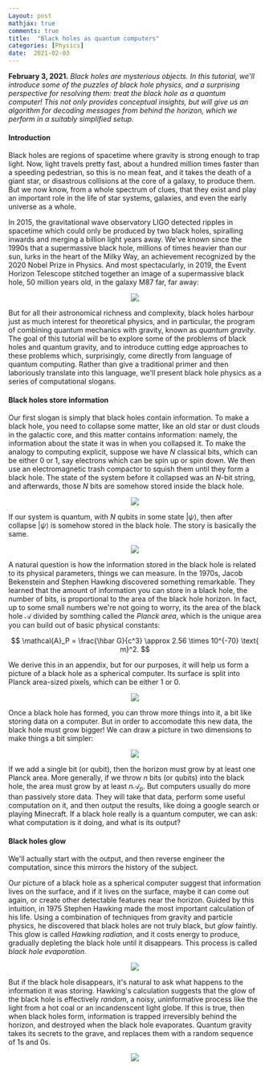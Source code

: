 ```yaml
---
Layout: post
mathjax: true
comments: true
title:  "Black holes as quantum computers"
categories: [Physics]
date:  2021-02-03
---
```


**February 3, 2021.** *Black holes are mysterious objects. In this tutorial,
  we'll introduce some of the puzzles of black hole physics, and a surprising perspective
  for resolving them: treat the black hole as a quantum computer! This not only
  provides conceptual insights, but will give us an algorithm for
  decoding messages from behind the horizon, which we perform in a
  suitably simplified setup.*

#### Introduction

Black holes are regions of spacetime where gravity is strong enough to
trap light.
Now, light travels pretty fast, about a hundred million times faster than a
speeding pedestrian, so this is no mean feat, and it takes the death of a giant
star, or disastrous collisions at the core of a galaxy, to produce
them.
But we now know, from a whole spectrum of clues, that they exist and
play an important role in the life of star systems, galaxies, and even
the early universe as a whole.

In 2015, the gravitational wave observatory LIGO detected ripples in
spacetime which could only be produced by two black holes, spiralling inwards
and merging a billion light years away.
We've known since the 1990s that a supermassive black hole, millions
of times heavier than our sun, lurks in
the heart of the Milky Way, an achievement recognized by the 2020 Nobel
Prize in Physics.
And most spectacularly, in 2019, the Event Horizon Telescope stitched
together an image of a supermassive black hole, 50 million years old,
in the galaxy M87 far, far away:

<figure>
    <div style="text-align:center"><img src
    ="/images/posts/m87.jpg"/>
	</div>
	</figure>

But for all their astronomical richness and complexity, black holes
harbour just as much interest for theoretical physics, and in
particular, the program of combining quantum mechanics with gravity,
known as *quantum gravity*.
The goal of this tutorial will be to explore some of the problems of
black holes and quantum gravity, and to introduce cutting edge
approaches to these problems which, surprisingly, come directly from language of quantum
computing.
Rather than give a traditional primer and then laboriously translate
into this language, we'll present black hole physics as a series of
computational slogans.

#### Black holes store information

Our first slogan is simply that black holes contain information.
To make a black hole, you need to collapse some matter, like an old
star or dust clouds in the galactic core, and this matter contains
information: namely, the information about the state it was in when
you collapsed it.
To make the analogy to computing explicit, suppose we have $N$
classical bits, which can be either $0$ or $1$, say electrons which
can be spin up or spin down. We then use an electromagnetic trash
compactor to squish them until they form a black hole.
The state of the system before it collapsed was an $N$-bit string, and
afterwards, those $N$ bits are somehow stored inside the black hole.

<figure>
    <div style="text-align:center"><img src
    ="/images/posts/bhqc1.png"/>
	</div>
	</figure>

If our system is quantum, with $N$ qubits in some state
$|\psi\rangle$, then after collapse $|\psi\rangle$ is somehow stored
in the black hole. The story is basically the same.

<figure>
    <div style="text-align:center"><img src
    ="/images/posts/bhqc2.png"/>
	</div>
	</figure>

A natural question is how the information stored in the black hole is
related to its physical parameters, things we can measure.
In the 1970s, Jacob Bekenstein and Stephen Hawking discovered
something remarkable.
They learned that the amount of information you can store in a black
hole, the number of bits, is proportional to the area of the black
hole horizon.
In fact, up to some small numbers we're not going to worry, its the
area of the black hole $\mathcal{A}$ divided by somthing called the
*Planck area*, which is the unique area you can build out of basic
physical constants:

$$
\mathcal{A}_P = \frac{\hbar G}{c^3} \approx 2.56 \times 10^{-70}
\text{ m}^2.
$$

We derive this in an appendix, but for our purposes, it will help us
form a picture of a black hole as a spherical computer.
Its surface is split into Planck area-sized pixels, which can be
either $1$ or $0$.

<figure>
    <div style="text-align:center"><img src
    ="/images/posts/bhqc3.png"/>
	</div>
	</figure>

Once a black hole has formed, you can throw more things into it, a bit
like storing data on a computer. But in order to accomodate this new
data, the black hole must grow bigger! We can draw a picture in two
dimensions to make things a bit simpler:

<figure>
    <div style="text-align:center"><img src
    ="/images/posts/bhqc4.png"/>
	</div>
	</figure>

If we add a single bit (or qubit), then the horizon must grow by at least one
Planck area.
More generally, if we throw $n$ bits (or qubits) into the black hole, the area
must grow by at least $n\mathcal{A}_p$.
But computers usually do more than passively store data.
They will take that data, perform some useful computation on it, and
then output the results, like doing a google search or playing
Minecraft.
If a black hole really is a quantum computer, we can ask: what
computation is it doing, and what is its output?

#### Black holes glow

We'll actually start with the output, and then reverse engineer the
computation, since this mirrors the history of the subject.
<!-- What we've said so far is a bit confusing. It suggests a
So, let's return to our picture of the black hole as a spherical computer.-->
Our picture of a black hole as a spherical computer suggest that information lives on the surface, and
if it lives on the surface, maybe it can come out again, or create
other detectable features near the horizon.
Guided by this intuition, in 1975 Stephen Hawking made the most
important calculation of his life.
Using a combination of techniques from gravity and particle physics,
he discovered that black holes are not truly black, but *glow* faintly.
This glow is called *Hawking radiation*, and it costs energy to produce,
gradually depleting the black hole until it disappears.
This process is called *black hole evaporation*.

<figure>
    <div style="text-align:center"><img src
    ="/images/posts/bhqc5.png"/>
	</div>
	</figure>
	
But if the black hole disappears, it's natural to ask what happens to
the information it was storing.
Hawking's calculation suggests that the glow of the black hole is
effectively *random*, a noisy, uninformative process like the light from
a hot coal or an incandenscent light globe.
If this is true, then when black holes form, information is trapped
irreversibly behind the horizon, and destroyed when the black hole
evaporates.
Quantum gravity takes its secrets to the grave, and replaces them with
a random sequence of $1$s and $0$s.

<figure>
    <div style="text-align:center"><img src
    ="/images/posts/bhqc6.png"/>
	</div>
	</figure>


<!-- In 1975, Stephen Hawking made the most important calculation of his
life.
Hawking didn't think about black holes in terms of information
storage, he thought in terms of entropy, a related concept from
thermodynamics, the physics of hot objects.
Entropy basically measures how many different configurations a system
can be in, or rather, tha natural logarithm of that.
An $N$-bit system, for instance, can be in $2^N$ different states,
so its entropy is

$$
S = k_B \ln 2^N = \ln 2 N k_B \approx 0.7 N k_B.
$$

where $k_B$ is *Boltzmann's constant*.
When a system is at some finite temperature, and different
configurations have different energies, the effective number of
allowed configurations changes, and the entropy with it. -->

<!-- ##### Introduction

A black hole is a very special type of quantum computer. In this
tutorial, we'll explore a few properties of these computers using the
tools of
[physics hacking](https://hapax.github.io/physics/teaching/hacks/napkin-hacks/#sec-1). The
prerequisites are very mild: a background in pre-calculus mathematics
and a nodding familiarity with high school physics.

##### A hacker's guide to black holes

A black hole is an object which has collapsed under its own gravity to
form a light-trapping region.
We can estimate various properties of this region using a few
equations and some inspired guesswork.

#### System size

Suppose the black hole has mass $M$.
A running theme will be different ways of estimating the energy stored
in the black hole, and to start with, we invoke the most famous
formula ever:

$$
E = Mc^2,
$$

where $c = 3 \times 10^8 \text{ m/s}$ is the speed of light.
This is how much *mass-energy* the black hole has, according to
Einstein's gem.
Since a black hole is a gravitational object, it also stores
gravitational energy, which we can estimate as

$$
E \sim \frac{GM^2}{R}
$$

where $R$ is the size of the black hole.
This follows immediately from the formula for gravitational
potential, but we can derive it a little more carefully.
First, note that from Newton's law of gravitation, the force the black
hole applies on itself is roughly

$$
F_\text{grav} \sim \frac{GM^2}{R^2},
$$

where $G = 6.67 \times 10^{-11}$ (in SI units) is Newton's constant.
Applying a force over a distance gives energy (work), so we estimate
that

$$
E \sim F_\text{grav} R \sim \frac{GM^2}{R}
$$

as claimed.
Now, if we equate these two forms of energy, we find the famous
*Schwarzschild radius* $R$:

$$
Mc^2 \sim \frac{GM^2}{R} \quad \Longrightarrow \quad R \sim \frac{GM}{c^2}.
$$

This is exactly what we find in general relativity up to a factor of
two, $R = 2GM/c^2$.
Just to give a sense of how small this is, the sun weights $M_\odot = 2
\times 10^{30} \text{ kg}$, so if it collapsed into a black hole, it
would have a Schwarzschild radius of

$$
R = \frac{2GM_\odot}{c^2} = \frac{2(6.67\times 10^{-11})(2 \times
10^{30})}{(3\times 10^8)^2} \text{ m} \approx 3 \text{ km}.
$$

It would fit on the University Endowment Lands of UBC.

#### Let there be heat

Although a black hole traps any light that falls inside, Stephen
Hawking made the remarkable discovery that just outside the boundary,
black holes emit faint radiation, just like a hot lump of coal.
Once again, we will rather slapdash, and try and work out only the
wavelength of a typical photon coming out of the black hole.
It seems reasonable to assume that, like the fundamental frequency of
a violin or a flute, the black hole likes to make photons with
wavelengths proportional to the Schwarzschild radius $R$.

This has various implications.
Most importantly, the hotter an object is, the smaller the wavelength
of the typical photons it produces.
This explains why a very hot coal is orange or yellow, and becomes red
(a longer wavelength of light) as it cools.
The relationship is governed by something called *Wien's law*:

$$
\lambda \sim \frac{hc}{kT},
$$

where $h = 6.62 \times 10^{-34}$ is Planck's constant,
and $k = 1.38 \times 10^{-23}$ is Boltzmann's constant (both in SI
units).
The key point is that wavelengths get shorter as temperature rises,
and the rest of the constants are added to ensure things make
dimensional sense.
Setting $\lambda = R$ and making $T$ the subject, we obtain the
*Hawking temperature* of a black hole:

$$
T \sim \frac{hc}{kR} \sim \frac{hc^3}{GMk}.
$$

<!-- Max Planck, one of the founding fathers of quantum mechanics, came up
with a general formula for the amount of energy in a photon of
wavelength $\lambda$, $\varepsilon = hc/\lambda$, where $h = 6.62
\times 10^{-34}$ (in SI units).
Then the typical Hawking photon coming out of a black hole has energy
$$
\varepsilon \sim \frac{hc}{R} \sim \frac{hc^3}{GM}.
$$
Not only does the black hole radiate like a hot lump of coal, it does
so for the same reason: it has a temperature!
The relationship between the enery of the photon -->

<!-- Note that black holes heat up as they get small!
Once again, we can check what would happen if the sun were a black
hole.
Using our previous result for the Schwarzschild radius, the Hawking
temperature would be

$$
T \sim \frac{(6.62 \times 10^{-34})(3 \times 10^8)}{(1.38 \times
10^{-23})(3000)} \text{ K} = 5 \times 10^{-6} \text{ K}.
$$

This is millions of times colder than empty space, which has a
temperature of about $3 \text{ K}$.
The black holes in equilibrium with the vacuum have radius around

$$
R \sim \frac{hc}{kT} = \frac{(6.62 \times 10^{-34})(3 \times 10^8)}{(1.38 \times
10^{-23})(3)} \text{ m} = 5 \text{ mm},
$$

<!-- If the sun did collapse to form a black hole, it would get heated up
by the surrounding vacuum.
Since mass gets smaller with temperature, this means it would shrink
dramatically! -->

<!-- about the length of an ant.

#### Black hole molecules

We've measured the energy in a black hole using Einstein's mass-energy
formula, and Newton's formula for gravitation.
Let's measure the energy a different way, in terms of *heat*.
People often say that the temperature of the substance measures the
amount of "molecular motion", or kinetic energy per molecule.
This sounds fuzzy, but can be written as a perfectly rigorous
equation called the *equipartition theorem*:

$$
E \sim N \text{k}T,
$$

where $E$ is the total kinetic energy of molecules, or *heat*, and $N$
is the total number of particles.
We can use this to estimate the total number of "molecules" in a black
hole. Using the mass-energy form for simplicity, we have

$$
E = Mc^2 \sim Nk T \sim \frac{Nhc}{R} \quad \Longrightarrow \quad N
\sim \frac{RMc}{h} \sim \frac{R^2c^3}{Gh}.
$$

This is a strange and remarkable result.
The first thing to notice is that the number of particles is
proportional to $R^2$, and hence the *surface area* $4\pi R^2$ of the
black hole.
Usually, the number of particles is proportional to the *volume* of a
material, not the surface area, so something weird appears to be
happening.
The second interesting thing is that we are dividing the surface area
by a particular combination of constants,

$$
A_P = \frac{Gh}{c^3},
$$

called the *Planck area*.
For various reasons, it can be regarded as the smallest area that
makes sense.

We can recast what we have learned about black holes in terms of
computers.
Things fall into the black hole, a bit like entering data onto a
computer.
The total system size is $N$, which comes from splitting the surface
area of the black hole into pixels of area $A_P$.
Finally, the black hole will output information in the form of photons. -->
<!-- with the typical length given by the current size of the black hole.-->
